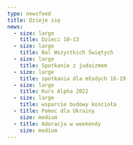 ```yaml
---
type: newsfeed
title: Dzieje się
news:
  - size: large
    title: Dzieci 10-13
  - size: large
    title: Bal Wszystkich Świętych
  - size: large
    title: Spotkanie z judaizmem
  - size: large
    title: spotkania dla młodych 16-19
  - size: large
    title: Kurs Alpha 2022
  - size: large
    title: wsparcie budowy kościoła
  - title: Pomoc dla Ukrainy
    size: medium
  - title: Adoracja w weekendy
    size: medium
---
```

